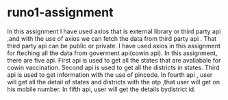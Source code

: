 # runo1-assignment
In this assignment I have used axios that is external library or third party api ,and with the use of axios we can fetch the data from third party api .
That third party api can be public or private.
I have used axios in this assignment for fteching all the data from goverment api(cowin api).
In this assignment, there are five api.
First api is used to get all the states that are avaliabale for cowin vaccination.
Second api is used to get all the districts in states.
Third api is used to get information with the use of pincode.
In fourth api , user will get all the detail of states and districts with the otp ,that user will get on his mobile number.
In fifth api, user will get the details bydistrict id.